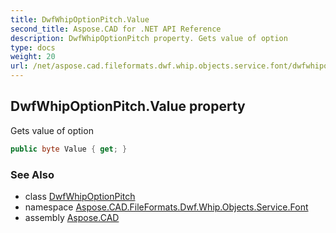 ```yaml
---
title: DwfWhipOptionPitch.Value
second_title: Aspose.CAD for .NET API Reference
description: DwfWhipOptionPitch property. Gets value of option
type: docs
weight: 20
url: /net/aspose.cad.fileformats.dwf.whip.objects.service.font/dwfwhipoptionpitch/value/
---
```

## DwfWhipOptionPitch.Value property

Gets value of option

```csharp
public byte Value { get; }
```

### See Also

* class [DwfWhipOptionPitch](../)
* namespace [Aspose.CAD.FileFormats.Dwf.Whip.Objects.Service.Font](../../dwfwhipoptionpitch/)
* assembly [Aspose.CAD](../../../)


